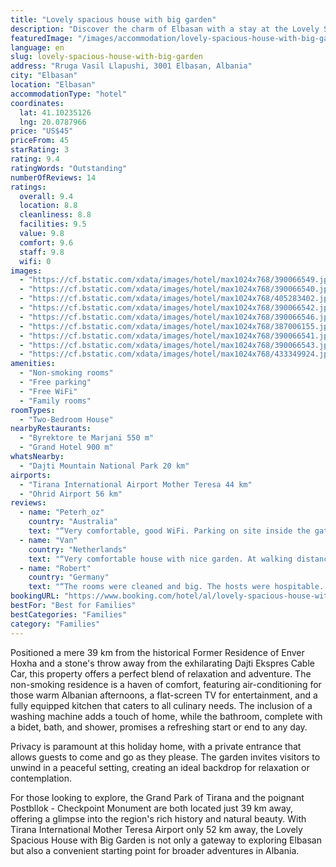 ```yaml
---
title: "Lovely spacious house with big garden"
description: "Discover the charm of Elbasan with a stay at the Lovely Spacious House with Big Garden, a serene retreat located just a short drive from the bustling heart of Skanderbeg Square."
featuredImage: "/images/accommodation/lovely-spacious-house-with-big-garden-390066549.jpg"
language: en
slug: lovely-spacious-house-with-big-garden
address: "Rruga Vasil Llapushi, 3001 Elbasan, Albania"
city: "Elbasan"
location: "Elbasan"
accommodationType: "hotel"
coordinates:
  lat: 41.10235126
  lng: 20.0787966
price: "US$45"
priceFrom: 45
starRating: 3
rating: 9.4
ratingWords: "Outstanding"
numberOfReviews: 14
ratings:
  overall: 9.4
  location: 8.8
  cleanliness: 8.8
  facilities: 9.5
  value: 9.8
  comfort: 9.6
  staff: 9.8
  wifi: 0
images:
  - "https://cf.bstatic.com/xdata/images/hotel/max1024x768/390066549.jpg?k=04e595543768bb832506d48537567247de6084f48fa30cd60c4ae44c0f073dee&o=&hp=1"
  - "https://cf.bstatic.com/xdata/images/hotel/max1024x768/390066540.jpg?k=52d8e5ebacf8b2e55ee0f63275ca88bec6dfc7efe5a9ee40c885b50b0a60286a&o=&hp=1"
  - "https://cf.bstatic.com/xdata/images/hotel/max1024x768/405283402.jpg?k=caf4d0b18adcb74eae1425fb7a43f012fce437fcd2bbc0167ffedcae8106b94c&o=&hp=1"
  - "https://cf.bstatic.com/xdata/images/hotel/max1024x768/390066542.jpg?k=36f3366f75d80fac84e14e38482ced32683ed8537c07963958aa42570f4d4e47&o=&hp=1"
  - "https://cf.bstatic.com/xdata/images/hotel/max1024x768/390066546.jpg?k=3b42f2472a18f0d89b4d4dc4c25744768911c924f8b69ee155e743af87b5dfc6&o=&hp=1"
  - "https://cf.bstatic.com/xdata/images/hotel/max1024x768/387006155.jpg?k=50693476869b4f311c6c19fec242a72cd531472fe9acd681ab550677c3d2bbe7&o=&hp=1"
  - "https://cf.bstatic.com/xdata/images/hotel/max1024x768/390066541.jpg?k=2690dce0286c7c4ade311f0bfd6e2ae5e5fcb240a8ff9c855db921c8a663dcce&o=&hp=1"
  - "https://cf.bstatic.com/xdata/images/hotel/max1024x768/390066543.jpg?k=28d1e32d3ce246dd6bf68e2de53d9a1470982d31a6eff9d130a981d470fce6ec&o=&hp=1"
  - "https://cf.bstatic.com/xdata/images/hotel/max1024x768/433349924.jpg?k=1c1e99c5493aacc4a750f867747dc6d0eb7029948a394d262644d54ea627f636&o=&hp=1"
amenities:
  - "Non-smoking rooms"
  - "Free parking"
  - "Free WiFi"
  - "Family rooms"
roomTypes:
  - "Two-Bedroom House"
nearbyRestaurants:
  - "Byrektore te Marjani 550 m"
  - "Grand Hotel 900 m"
whatsNearby:
  - "Dajti Mountain National Park 20 km"
airports:
  - "Tirana International Airport Mother Teresa 44 km"
  - "Ohrid Airport 56 km"
reviews:
  - name: "Peterh_oz"
    country: "Australia"
    text: "“Very comfortable, good WiFi. Parking on site inside the gate/yard tho it's a tight squeeze through the gate if you have a big car - on street is an easy alternative and no issues. Host was lovely.”"
  - name: "Van"
    country: "Netherlands"
    text: "“Very comfortable house with nice garden. At walking distance of Elbasan centre. The hosts were very kind and welcoming. We had a great stay.”"
  - name: "Robert"
    country: "Germany"
    text: "“The rooms were cleaned and big. The hosts were hospitable. Also, the garden around the house was nice. Even though some confusion occured before the arrival, the host remained professional in the communication.”"
bookingURL: "https://www.booking.com/hotel/al/lovely-spacious-house-with-big-garden.en-gb.html?aid=8035640"
bestFor: "Best for Families"
bestCategories: "Families"
category: "Families"
---
```


Positioned a mere 39 km from the historical Former Residence of Enver Hoxha and a stone's throw away from the exhilarating Dajti Ekspres Cable Car, this property offers a perfect blend of relaxation and adventure. The non-smoking residence is a haven of comfort, featuring air-conditioning for those warm Albanian afternoons, a flat-screen TV for entertainment, and a fully equipped kitchen that caters to all culinary needs. The inclusion of a washing machine adds a touch of home, while the bathroom, complete with a bidet, bath, and shower, promises a refreshing start or end to any day.

Privacy is paramount at this holiday home, with a private entrance that allows guests to come and go as they please. The garden invites visitors to unwind in a peaceful setting, creating an ideal backdrop for relaxation or contemplation.

For those looking to explore, the Grand Park of Tirana and the poignant Postbllok - Checkpoint Monument are both located just 39 km away, offering a glimpse into the region's rich history and natural beauty. With Tirana International Mother Teresa Airport only 52 km away, the Lovely Spacious House with Big Garden is not only a gateway to exploring Elbasan but also a convenient starting point for broader adventures in Albania.